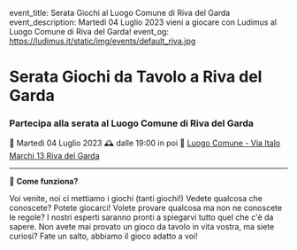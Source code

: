 event_title: Serata Giochi al Luogo Comune di Riva del Garda
event_description: Martedì 04 Luglio 2023 vieni a giocare con Ludimus al Luogo Comune di Riva del Garda!
event_og: https://ludimus.it/static/img/events/default_riva.jpg

# Serata Giochi da Tavolo a Riva del Garda

### Partecipa alla serata al Luogo Comune di Riva del Garda

📅 Martedì 04 Luglio 2023
🕰 dalle 19:00 in poi
📍 [Luogo Comune - Via Italo Marchi 13 Riva del Garda](https://goo.gl/maps/8cXExW6hLPMwV1yF9)

---

🎲 **Come funziona?**

Voi venite, noi ci mettiamo i giochi (tanti giochi!)
Vedete qualcosa che conoscete? Potete giocarci!
Volete provare qualcosa ma non ne conoscete le regole? I nostri esperti saranno pronti a spiegarvi tutto quel che c'è da sapere.
Non avete mai provato un gioco da tavolo in vita vostra, ma siete curiosi? Fate un salto, abbiamo il gioco adatto a voi!
